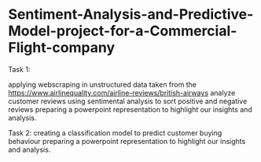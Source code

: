 # Sentiment-Analysis-and-Predictive-Model-project-for-a-Commercial-Flight-company


Task 1:

applying webscraping in unstructured data taken from the https://www.airlinequality.com/airline-reviews/british-airways
analyze customer reviews using sentimental analysis to sort positive and negative reviews
preparing a powerpoint representation to highlight our insights and analysis.

Task 2:
creating a classification model to predict customer buying behaviour
preparing a powerpoint representation to highlight our insights and analysis.
